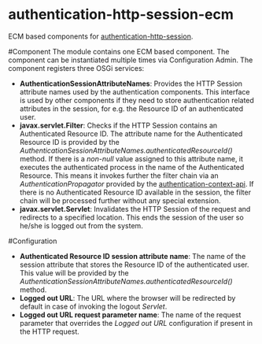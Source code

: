 authentication-http-session-ecm
===============================

ECM based components for [authentication-http-session][0].

#Component
The module contains one ECM based component. The component can be 
instantiated multiple times via Configuration Admin. The component registers 
three OSGi services:
 - **AuthenticationSessionAttributeNames**: Provides the HTTP Session 
 attribute names used by the authentication components. This interface is 
 used by other components if they need to store authentication related 
 attributes in the session, for e.g. the Resource ID of an authenticated user.
 - **javax.servlet.Filter**: Checks if the HTTP Session contains an 
 Authenticated Resource ID. The attribute name for the Authenticated Resource 
 ID is provided by the 
 *AuthenticationSessionAttributeNames.authenticatedResourceId()* method. If 
 there is a *non-null* value assigned to this attribute name, it executes 
 the authenticated process in the name of the Authenticated Resource. This 
 means it invokes further the filter chain via an *AuthenticationPropagator* 
 provided by the [authentication-context-api][1]. If there is no Authenticated 
 Resource ID available in the session, the filter chain will be processed 
 further without any special extension.
 - **javax.servlet.Servlet**: Invalidates the HTTP Session of the request and 
 redirects to a specified location. This ends the session of the user so 
 he/she is logged out from the system.

#Configuration
 - **Authenticated Resource ID session attribute name**: The name of the 
 session attribute that stores the Resource ID of the authenticated user. 
 This value will be provided by the 
 *AuthenticationSessionAttributeNames.authenticatedResourceId()* method.
 - **Logged out URL**: The URL where the browser will be redirected by default 
 in case of invoking the logout *Servlet*.
 - **Logged out URL request parameter name**: The name of the request 
 parameter that overrides the *Logged out URL* configuration if present in the 
 HTTP request.

[0]: https://github.com/everit-org/authentication-http-session
[1]: https://github.com/everit-org/authentication-context-api
